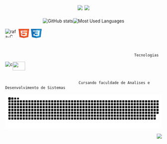 <!-- computaria + gatinho-->
<h1 align="center">
<img src="https://readme-typing-svg.herokuapp.com/?font=Cambria&size=35&center=true&vCenter=true&width=500&height=70&duration=4000&lines=MESTRE+DA+COMPUTARIA+🦄;" /> <img src="https://media.giphy.com/media/WUlplcMpOCEmTGBtBW/giphy.gif" width="100">
</h1>

<!-- status-->

<div style="display: flex; justify-content: center; align-items: center;">
              <img src="https://github-readme-stats-git-masterrstaa-rickstaa.vercel.app/api?username=dionatas-thomaz&hide_title=true&show_icons=true&include_all_commits=false&count_private=true&line_height=25&hide=issues&bg_color=000&title_color=FF00F6&text_color=FFF&border_radius=3&border_color=36123c&icon_color=FF00F6&theme=jolly" alt="GitHub stats">
            <img src="https://github-readme-stats-git-masterrstaa-rickstaa.vercel.app/api/top-langs/?username=dionatas-thomaz&line_height=10&card_width=290&layout=compact&hide_title=false&count_private=true&langs_count=4&show_icons=true&title_color=FF00F6&bg_color=000&text_color=8B8B8B&border_radius=3&border_color=561760&count_private=true" alt="Most Used Languages">
</div>
<br>
<!--tecnologias icone-->
<div style="display: flex;"><br/>
<img align="center" alt="rafa-C"height="28"width="40" src="https://cdn.jsdelivr.net/gh/devicons/devicon/icons/c/c-original.svg">
<img align="center" alt="Rafa-HTML" height="30" width="40" src="https://raw.githubusercontent.com/devicons/devicon/master/icons/html5/html5-original.svg">
<img align="center" alt="Rafa-CSS" height="30" width="40" src="https://raw.githubusercontent.com/devicons/devicon/master/icons/css3/css3-original.svg">
  
<!-- <img src="https://res.cloudinary.com/nico1711/image/upload/c_scale,h_30/v1598849661/css_jtfcoz.png" alt="css-logotipo-html">
<img src="https://res.cloudinary.com/nico1711/image/upload/c_scale,h_30/v1598850235/html_1_whl9rj.png" alt="logotipo-html"> -->
 </div></br/>
          
##
                                                              Tecnologias 
<div style="display: flex;"><br/>
<img [align="center"alt="c"  src="https://img.shields.io/badge/C-00599C?style=for-the-badge&logo=c&logoColor=white"](https://img.shields.io/badge/C-00599C?style=for-the-badge&logo=c&logoColor=white)/>
<img height="28"width="40" src="https://img.shields.io/badge/-Java-gray?style=flat-circle&logo=java"/>


</div></br/>


                                     Cursando faculdade de Analises e Desenvolvimento de Sistemas

<!-- snake-->
<picture align="center">
  <source media="(prefers-color-scheme: dark)" srcset="https://raw.githubusercontent.com/dionatas-thomaz/dionatas-thomaz/output/github-contribution-grid-snake-dark.svg">
  <source media="(prefers-color-scheme: light)" srcset="https://raw.githubusercontent.com/dionatas-thomaz/dionatas-thomaz/output/github-contribution-grid-snake-dark.svg">
  <img align="center" alt="github contribution grid snake animation" src="https://raw.githubusercontent.com/mari4souza/mari4souza/output/github-contribution-grid-snake.svg">
</picture>
<br><br>
<!-- raposa gif-->
<div align="right">                                            

<img src="https://raw.githubusercontent.com/innng/innng/master/assets/kyubey.gif" height="40" />
</div>
